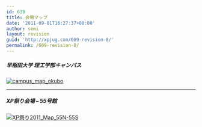 ```yaml
---
id: 630
title: 会場マップ
date: '2011-09-01T16:27:37+00:00'
author: semi
layout: revision
guid: 'http://xpjug.com/609-revision-8/'
permalink: /609-revision-8/
---
```


##### 早稲田大学 理工学部キャンパス

[![](http://xpjug.com/wp-content/uploads/2011/09/campus_map_okubo.jpg "campus_map_okubo")](http://xpjug.com/wp-content/uploads/2011/09/campus_map_okubo.jpg)

---

##### XP祭り会場 – 55号館

[![](http://xpjug.com/wp-content/uploads/2011/09/becbad68373ec5753816576494764077-300x225.jpg "XP祭り2011_Map_55N-55S")](http://xpjug.com/wp-content/uploads/2011/09/becbad68373ec5753816576494764077.jpg)
